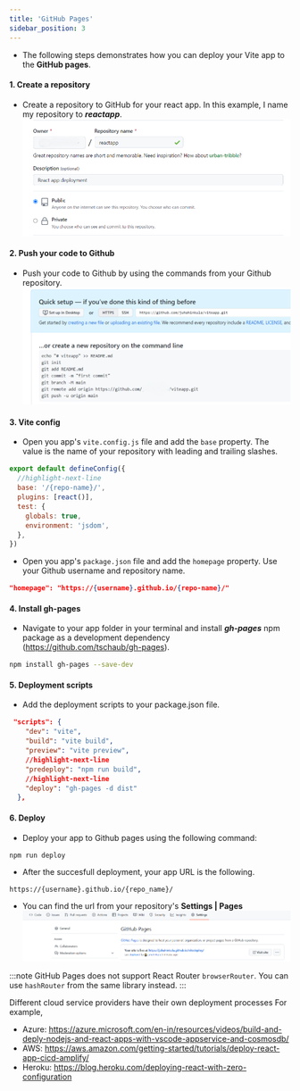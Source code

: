 ```yaml
---
title: 'GitHub Pages'
sidebar_position: 3
---
```


- The following steps demonstrates how you can deploy your Vite app to the **GitHub pages**.

#### 1. Create a repository 
- Create a repository to GitHub for your react app. In this example, I name my repository to ***reactapp***.
![w:700](./img/newrepo2.PNG)

#### 2. Push your code to Github 
- Push your code to Github by using the commands from your Github repository.
![w:700](./img/settings.PNG)

#### 3. Vite config 
- Open you app's `vite.config.js` file and add the `base` property. The value is the name of your repository with leading and trailing slashes.
```js
export default defineConfig({
  //highlight-next-line
  base: '/{repo-name}/',
  plugins: [react()],
  test: {
    globals: true,
    environment: 'jsdom',
  },
})
```

- Open you app's `package.json` file and add the `homepage` property. Use your Github username and repository name.

```json
"homepage": "https://{username}.github.io/{repo-name}/"
```

#### 4. Install gh-pages 
- Navigate to your app folder in your terminal and install ***gh-pages*** npm package as a development dependency (https://github.com/tschaub/gh-pages).

```bash
npm install gh-pages --save-dev
```
#### 5. Deployment scripts 
- Add the deployment scripts to your package.json file.
```json
 "scripts": {
    "dev": "vite",
    "build": "vite build",
    "preview": "vite preview",
    //highlight-next-line
    "predeploy": "npm run build",
    //highlight-next-line
    "deploy": "gh-pages -d dist"
  },
```
#### 6. Deploy
- Deploy your app to Github pages using the following command:
```bash
npm run deploy
```
- After the succesfull deployment, your app URL is the following.

```
https://{username}.github.io/{repo_name}/
```
- You can find the url from your repository's **Settings | Pages**
![](./img/ghpages_url.PNG)

:::note 
  GitHub Pages does not support React Router `browserRouter`. You can use `hashRouter` from the same library instead. 
:::


Different cloud service providers have their own deployment processes
For example,
- Azure:
https://azure.microsoft.com/en-in/resources/videos/build-and-deply-nodejs-and-react-apps-with-vscode-appservice-and-cosmosdb/
- AWS:
https://aws.amazon.com/getting-started/tutorials/deploy-react-app-cicd-amplify/
- Heroku:
https://blog.heroku.com/deploying-react-with-zero-configuration


